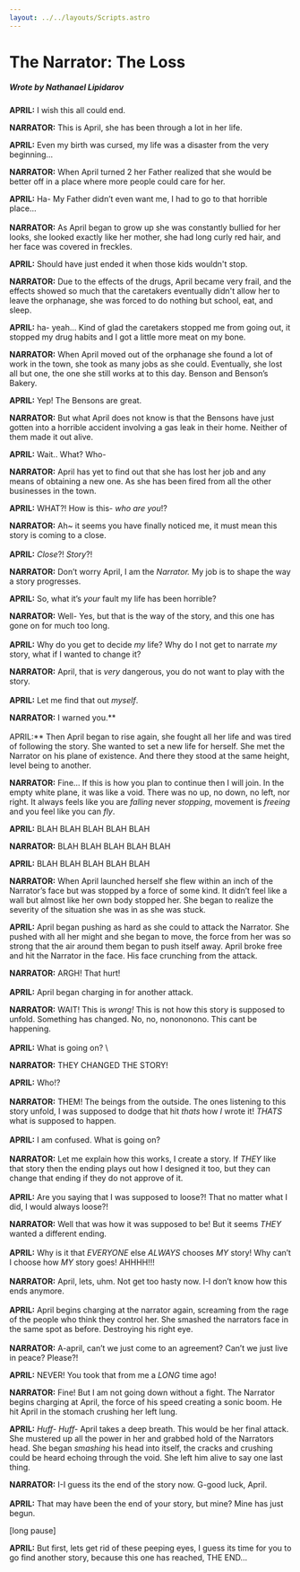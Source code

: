 ```yaml
---
layout: ../../layouts/Scripts.astro
---
```


# The Narrator: The Loss
##### Wrote by Nathanael Lipidarov

**APRIL:** I wish this all could end.

**NARRATOR:** This is April, she has been through a lot in her life.

**APRIL:** Even my birth was cursed, my life was a disaster from the very beginning…

**NARRATOR:** When April turned 2 her Father realized that she would be better off in a place where more people could care for her.

**APRIL:** Ha- My Father didn’t even want me, I had to go to that horrible place… \
 \
**NARRATOR:** As April began to grow up she was constantly bullied for her looks, she looked exactly like her mother, she had long curly red hair, and her face was covered in freckles. 

**APRIL:** Should have just ended it when those kids wouldn't stop.

**NARRATOR:** Due to the effects of the drugs, April became very frail, and the effects showed so much that the caretakers eventually didn't allow her to leave the orphanage, she was forced to do nothing but school, eat, and sleep.

**APRIL:** ha- yeah... Kind of glad the caretakers stopped me from going out, it stopped my drug habits and I got a little more meat on my bone.

**NARRATOR:** When April moved out of the orphanage she found a lot of work in the town, she took as many jobs as she could. Eventually, she lost all but one, the one she still works at to this day. Benson and Benson’s Bakery.

**APRIL:** Yep! The Bensons are great.

**NARRATOR:** But what April does not know is that the Bensons have just gotten into a horrible accident involving a gas leak in their home. Neither of them made it out alive. 

**APRIL:** Wait.. What? Who-

**NARRATOR:** April has yet to find out that she has lost her job and any means of obtaining a new one. As she has been fired from all the other businesses in the town.

**APRIL:** WHAT?! How is this- _who are you_!?

**NARRATOR:** Ah~ it seems you have finally noticed me, it must mean this story is coming to a close. \
 \
**APRIL:** _Close_?! _Story_?!

**NARRATOR:** Don’t worry April, I am the _Narrator._ My job is to shape the way a story progresses.

**APRIL:** So, what it’s _your_ fault my life has been horrible?

**NARRATOR:** Well- Yes, but that is the way of the story, and this one has gone on for much too long.  \
 \
**APRIL:** Why do you get to decide _my_ life? Why do I not get to narrate _my_ story, what if I wanted to change it?

**NARRATOR:** April, that is _very_ dangerous, you do not want to play with the story. \
 \
**APRIL:** Let me find that out _myself_.

**NARRATOR:** I warned you.** \
 \
APRIL:** Then April began to rise again, she fought all her life and was tired of following the story. She wanted to set a new life for herself. She met the Narrator on his plane of existence. And there they stood at the same height, level being to another.

**NARRATOR:** Fine… If this is how you plan to continue then I will join. In the empty white plane, it was like a void. There was no up, no down, no left, nor right. It always feels like you are _falling_ never _stopping_, movement is _freeing_ and you feel like you can _fly_.

**APRIL:** BLAH BLAH BLAH BLAH BLAH

**NARRATOR:** BLAH BLAH BLAH BLAH BLAH

**APRIL:** BLAH BLAH BLAH BLAH BLAH 

**NARRATOR:** When April launched herself she flew within an inch of the Narrator’s face but was stopped by a force of some kind. It didn’t feel like a wall but almost like her own body stopped her. She began to realize the severity of the situation she was in as she was stuck.

**APRIL:** April began pushing as hard as she could to attack the Narrator. She pushed with all her might and she began to move, the force from her was so strong that the air around them began to push itself away. April broke free and hit the Narrator in the face. His face crunching from the attack.

**NARRATOR:** ARGH! That hurt! \
 \
**APRIL:** April began charging in for another attack.

**NARRATOR:** WAIT! This is _wrong!_ This is not how this story is supposed to unfold. Something has changed. No, no, nonononono. This cant be happening.  \
 \
**APRIL:** What is going on? \


**NARRATOR:** THEY CHANGED THE STORY!

**APRIL:** Who!? \
 \
**NARRATOR:** THEM! The beings from the outside. The ones listening to this story unfold, I was supposed to dodge that hit _thats_ how _I_ wrote it! _THATS_ what is supposed to happen. \
 \
**APRIL:** I am confused. What is going on? \
 \
**NARRATOR:** Let me explain how this works, I create a story. If _THEY_ like that story then the ending plays out how I designed it too, but they can change that ending if they do not approve of it. \
 \
**APRIL:** Are you saying that I was supposed to loose?! That no matter what I did, I would always loose?!

**NARRATOR:** Well that was how it was supposed to be! But it seems _THEY_ wanted a different ending. \
 \
**APRIL:** Why is it that _EVERYONE_ else _ALWAYS_ chooses _MY_ story! Why can’t I choose how _MY_ story goes! AHHHH!!! \
 \
**NARRATOR:** April, lets, uhm. Not get too hasty now. I-I don’t know how this ends anymore. \
 \
**APRIL:** April begins charging at the narrator again, screaming from the rage of the people who think they control her. She smashed the narrators face in the same spot as before. Destroying his right eye.  \
 \
**NARRATOR:** A-april, can’t we just come to an agreement? Can’t we just live in peace? Please?!

**APRIL:** NEVER! You took that from me a _LONG_ time ago! 

**NARRATOR:** Fine! But I am not going down without a fight. The Narrator begins charging at April, the force of his speed creating a sonic boom. He hit April in the stomach crushing her left lung.

**APRIL:** *Huff-* *Huff-* April takes a deep breath. This would be her final attack. She mustered up all the power in her and grabbed hold of the Narrators head. She began _smashing_ his head into itself, the cracks and crushing could be heard echoing through the void. She left him alive to say one last thing.

**NARRATOR:** I-I guess its the end of the story now. G-good luck, April. \
 \
**APRIL:** That may have been the end of your story, but mine? Mine has just begun.

[long pause]

**APRIL:** But first, lets get rid of these peeping eyes, I guess its time for you to go find another story, because this one has reached, THE END…